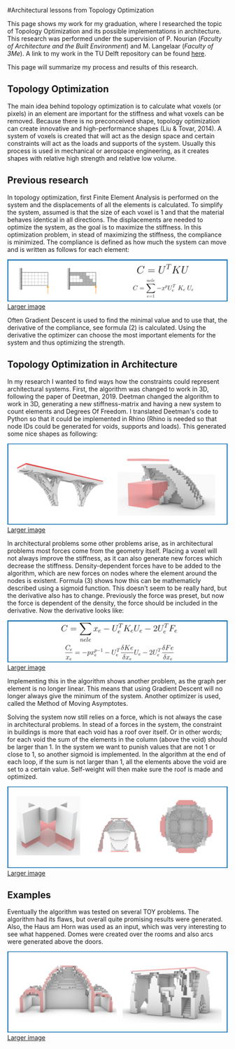 #Architectural lessons from Topology Optimization

This page shows my work for my graduation, where I researched the topic of Topology Optimization and its possible implementations in architecture. This research was performed under the supervision of P. Nourian (_Faculty of Architecture and the Built Environment_) and M. Langelaar (_Faculty of 3Me_). A link to my work in the TU Delft repository can be found [here](http://resolver.tudelft.nl/uuid:5dc60528-701c-496c-90a2-a804d7a7aada).

This page will summarize my process and results of this research. 

## Topology Optimization

The main idea behind topology optimization is to calculate what voxels (or pixels) in an element are important for the stiffness and what voxels can be removed. Because there is no preconceived shape, topology optimization can create innovative and high-performance shapes (Liu & Tovar, 2014). A system of voxels is created that will act as the design space and certain constraints will act as the loads and supports of the system. Usually this process is used in mechanical or aerospace engineering, as it creates shapes with relative high strength and relative low volume.

## Previous research

In topology optimization, first Finite Element Analysis is performed on the system and the displacements of all the elements is calculated. To simplify the system, assumed is that the size of each voxel is 1 and that the material behaves identical in all directions. The displacements are needed to optimize the system, as the goal is to maximize the stiffness. In this optimization problem, in stead of maximizing the stiffness, the compliance is minimized. The compliance is defined as how much the system can move and is written as follows for each element:

![Compliance](https://github.com/RickvanDijk1/PortFolio/blob/gh-pages/assets/img/Graduation_1.png?raw=true "Project examples")
[Larger image](https://github.com/RickvanDijk1/PortFolio/blob/gh-pages/assets/img/Graduation_1.png)

Often Gradient Descent is used to find the minimal value and to use that, the derivative of the compliance, see formula (2) is calculated. Using the derivative the optimizer can choose the most important elements for the system and thus optimizing the strength. 

## Topology Optimization in Architecture

In my research I wanted to find ways how the constraints could represent architectural systems. First, the algorithm was changed to work in 3D, following the paper of Deetman, 2019. Deetman changed the algorithm to work in 3D, generating a new stiffness-matrix and having a new system to count elements and Degrees Of Freedom. I translated Deetman's code to Python so that it could be implemented in Rhino (Rhino is needed so that node IDs could be generated for voids, supports and loads). This generated some nice shapes as following:

![3D Results](https://github.com/RickvanDijk1/PortFolio/blob/gh-pages/assets/img/Graduation_2.png?raw=true "Project examples")
[Larger image](https://github.com/RickvanDijk1/PortFolio/blob/gh-pages/assets/img/Graduation_2.png)

In architectural problems some other problems arise, as in architectural problems most forces come from the geometry itself. Placing a voxel will not always improve the stiffness, as it can also generate new forces which decrease the stiffness. Density-dependent forces have to be added to the algorithm, which are new forces on nodes where the element around the nodes is existent. Formula (3) shows how this can be mathematicly described using a sigmoid function. This doesn't seem to be really hard, but the derivative also has to change. Previously the force was preset, but now the force is dependent of the density, the force should be included in the derivative. Now the derivative looks like:

![Selfweight](https://github.com/RickvanDijk1/PortFolio/blob/gh-pages/assets/img/Graduation_Self.png?raw=true "Project examples")
[Larger image](https://github.com/RickvanDijk1/PortFolio/blob/gh-pages/assets/img/Graduation_Self.png)

Implementing this in the algorithm shows another problem, as the graph per element is no longer linear. This means that using Gradient Descent will no longer always give the minimum of the system. Another optimizer is used, called the Method of Moving Asymptotes.

Solving the system now still relies on a force, which is not always the case in architectural problems. In stead of a forces in the system, the constraint in buildings is more that each void has a roof over itself. Or in other words; for each void the sum of the elements in the column (above the void) should be larger than 1. In the system we want to punish values that are not 1 or close to 1, so another sigmoid is implemented. In the algorithm at the end of each loop, if the sum is not larger than 1, all the elements above the void are set to a certain value. Self-weight will then make sure the roof is made and optimized.

![Selfweight results](https://github.com/RickvanDijk1/PortFolio/blob/gh-pages/assets/img/Graduation_3.png?raw=true "Project examples")
[Larger image](https://github.com/RickvanDijk1/PortFolio/blob/gh-pages/assets/img/Graduation_3.png.png)

## Examples

Eventually the algorithm was tested on several TOY problems. The algorithm had its flaws, but overall quite promising results were generated. Also, the Haus am Horn was used as an input, which was very interesting to see what happened. Domes were created over the rooms and also arcs were generated above the doors. 

![Selfweight results](https://github.com/RickvanDijk1/PortFolio/blob/gh-pages/assets/img/Graduation_4.png?raw=true "Project examples")
[Larger image](https://github.com/RickvanDijk1/PortFolio/blob/gh-pages/assets/img/Graduation_4.png.png)

